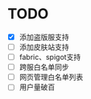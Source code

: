 # TODO

* [x] 添加盗版服支持
* [ ] 添加皮肤站支持
* [ ] fabric、spigot支持
* [ ] 跨服白名单同步
* [ ] 网页管理白名单列表
* [ ] 用户量破百
